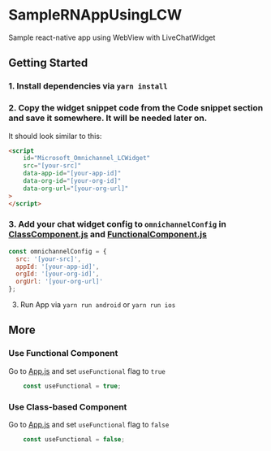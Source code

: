 # SampleRNAppUsingLCW

Sample react-native app using WebView with LiveChatWidget

## Getting Started

### 1. Install dependencies via `yarn install`

### 2. Copy the widget snippet code from the Code snippet section and save it somewhere. It will be needed later on.

It should look similar to this:

```html
<script
    id="Microsoft_Omnichannel_LCWidget"
    src="[your-src]"
    data-app-id="[your-app-id]"
    data-org-id="[your-org-id]"
    data-org-url="[your-org-url]"
>
</script>
```

### 3. **Add** your chat widget config to `omnichannelConfig` in [ClassComponent.js](src/components/ClassComponent.js) and [FunctionalComponent.js](src/components/FunctionalComponent.js)

```js
const omnichannelConfig = {
  src: '[your-src]',
  appId: '[your-app-id]',
  orgId: '[your-org-id]',
  orgUrl: '[your-org-url]'
};

```

3. Run App via `yarn run android` or `yarn run ios`

## More

### Use Functional Component
Go to [App.js](src/components/App.js) and set `useFunctional` flag to `true`

```js
    const useFunctional = true;
```

### Use Class-based Component
Go to [App.js](src/components/App.js) and set `useFunctional` flag to `false`

```js
    const useFunctional = false;
```